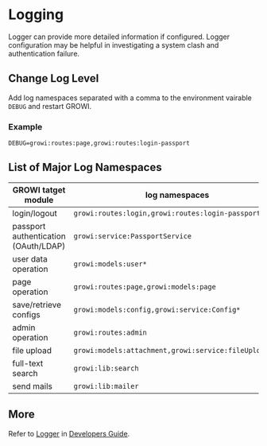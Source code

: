 # Logging

Logger can provide more detailed information if configured. Logger configuration may be helpful in investigating a system clash and authentication failure.

## Change Log Level

Add log namespaces separated with a comma to the environment vairable `DEBUG` and restart GROWI.

### Example

```
DEBUG=growi:routes:page,growi:routes:login-passport
```

## List of Major Log Namespaces

|GROWI tatget module|log namespaces|
|---|---|
|login/logout|`growi:routes:login,growi:routes:login-passport`|
|passport authentication (OAuth/LDAP)|`growi:service:PassportService`|
|user data operation|`growi:models:user*`|
|page operation|`growi:routes:page,growi:models:page`|
|save/retrieve configs|`growi:models:config,growi:service:Config*`|
|admin operation|`growi:routes:admin`|
|file upload|`growi:models:attachment,growi:service:fileUploader*`|
|full-text search|`growi:lib:search`|
|send mails|`growi:lib:mailer`|

### 

## More

Refer to [Logger](/dev/tips/logger.html) in [Developers Guide](/dev/).
